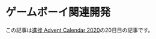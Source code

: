# ゲームボーイ関連開発

この記事は[進捗 Advent Calendar 2020](https://github.com/t-sin/shinchoku-advent-calendar-2020)の20日目の記事です。
